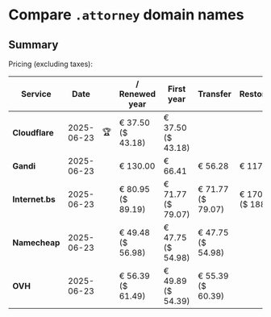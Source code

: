 # Compare `.attorney` domain names

## Summary

Pricing (excluding taxes):

| Service | Date |  | / Renewed year | First year | Transfer | Restoration |
|--|--|--|--|--|--|--|
| **Cloudflare** | 2025-06-23 | 🏆 | € 37.50<br>($ 43.18) | € 37.50<br>($ 43.18) |  |  |
| **Gandi** | 2025-06-23 |  | € 130.00 | € 66.41 | € 56.28 | € 117.43 |
| **Internet.bs** | 2025-06-23 |  | € 80.95<br>($ 89.19) | € 71.77<br>($ 79.07) | € 71.77<br>($ 79.07) | € 170.99<br>($ 188.39) |
| **Namecheap** | 2025-06-23 |  | € 49.48<br>($ 56.98) | € 47.75<br>($ 54.98) | € 47.75<br>($ 54.98) |  |
| **OVH** | 2025-06-23 |  | € 56.39<br>($ 61.49) | € 49.89<br>($ 54.39) | € 55.39<br>($ 60.39) |  |

